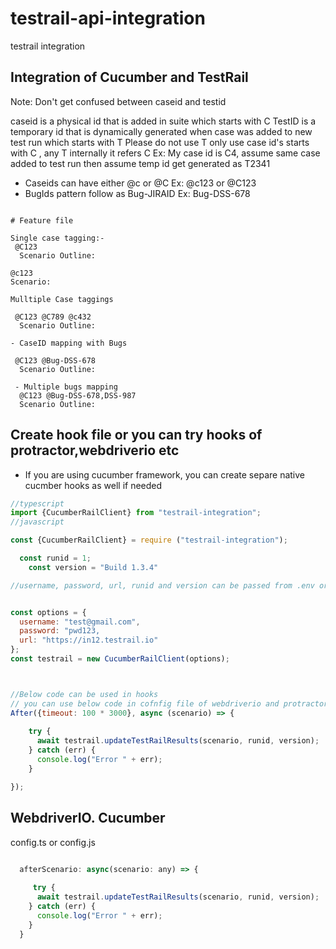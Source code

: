 # testrail-api-integration
testrail integration

## Integration of Cucumber and TestRail

Note: Don't get confused between caseid and testid

caseid is a physical id that is added in suite which starts with C
TestID is a temporary id that is dynamically generated when case was added to new test run which starts with T
Please do not use T only use case id's starts with C , any T internally it refers C
Ex: My case id is C4, assume same case added to test run then assume temp id get generated as T2341 

- Caseids can have either @c or @C Ex: @c123 or @C123
- BugIds pattern follow as Bug-JIRAID  Ex: Bug-DSS-678
```text

# Feature file

Single case tagging:-
 @C123
  Scenario Outline: 

@c123
Scenario:

Mulltiple Case taggings

 @C123 @C789 @c432
  Scenario Outline: 

- CaseID mapping with Bugs

 @C123 @Bug-DSS-678
  Scenario Outline: 
  
 - Multiple bugs mapping
  @C123 @Bug-DSS-678,DSS-987
  Scenario Outline: 
```

## Create hook file or you can try hooks of protractor,webdriverio etc
- If you are using cucumber framework, you can create separe native cucmber hooks as well  if needed

```js
//typescript
import {CucumberRailClient} from "testrail-integration";
//javascript

const {CucumberRailClient} = require ("testrail-integration");

  const runid = 1;
    const version = "Build 1.3.4"

//username, password, url, runid and version can be passed from .env or config or property file


const options = {
  username: "test@gmail.com",
  password: "pwd123,
  url: "https://in12.testrail.io"
};
const testrail = new CucumberRailClient(options);



//Below code can be used in hooks 
// you can use below code in cofnfig file of webdriverio and protractor with cucumber framework
After({timeout: 100 * 3000}, async (scenario) => {
  
    try {
      await testrail.updateTestRailResults(scenario, runid, version);
    } catch (err) {
      console.log("Error " + err);
    }

});

```

## WebdriverIO. Cucumber
config.ts or config.js

```js

  afterScenario: async(scenario: any) => {
   
     try {
      await testrail.updateTestRailResults(scenario, runid, version);
    } catch (err) {
      console.log("Error " + err);
    }
  }
  
```
